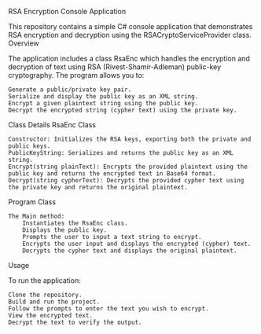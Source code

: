 RSA Encryption Console Application

This repository contains a simple C# console application that demonstrates RSA encryption and decryption using the RSACryptoServiceProvider class.
Overview

The application includes a class RsaEnc which handles the encryption and decryption of text using RSA (Rivest-Shamir-Adleman) public-key cryptography. The program allows you to:

    Generate a public/private key pair.
    Serialize and display the public key as an XML string.
    Encrypt a given plaintext string using the public key.
    Decrypt the encrypted string (cypher text) using the private key.

Class Details
RsaEnc Class

    Constructor: Initializes the RSA keys, exporting both the private and public keys.
    PublicKeyString: Serializes and returns the public key as an XML string.
    Encrypt(string plainText): Encrypts the provided plaintext using the public key and returns the encrypted text in Base64 format.
    Decrypt(string cypherText): Decrypts the provided cypher text using the private key and returns the original plaintext.

Program Class

    The Main method:
        Instantiates the RsaEnc class.
        Displays the public key.
        Prompts the user to input a text string to encrypt.
        Encrypts the user input and displays the encrypted (cypher) text.
        Decrypts the cypher text and displays the original plaintext.

Usage

To run the application:

    Clone the repository.
    Build and run the project.
    Follow the prompts to enter the text you wish to encrypt.
    View the encrypted text.
    Decrypt the text to verify the output.

